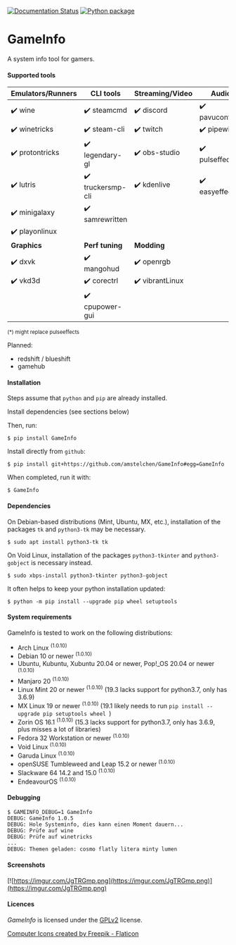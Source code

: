 [![Documentation Status](https://readthedocs.org/projects/gameinfo/badge/?version=latest)](https://gameinfo.readthedocs.io/en/latest/?badge=latest) [![Python package](https://github.com/amstelchen/GameInfo/actions/workflows/python-package-no-pytest.yml/badge.svg)](https://github.com/amstelchen/GameInfo/actions/workflows/python-package-no-pytest.yml)

<h1>GameInfo</h1>

A system info tool for gamers.

#### Supported tools

|__Emulators/Runners__|__CLI tools__|__Streaming/Video__|__Audio__|
|-|-|-|-|
|:heavy_check_mark: wine  |:heavy_check_mark: steamcmd  |:heavy_check_mark: discord |:heavy_check_mark: pavucontrol
|:heavy_check_mark: winetricks  |:heavy_check_mark: steam-cli  |:heavy_check_mark: twitch |:heavy_check_mark: pipewire
|:heavy_check_mark: protontricks  |:heavy_check_mark: legendary-gl |:heavy_check_mark: obs-studio |:heavy_check_mark: pulseffects
|:heavy_check_mark: lutris  |:heavy_check_mark: truckersmp-cli  |:heavy_check_mark: kdenlive |:heavy_check_mark: easyeffects*
|:heavy_check_mark: minigalaxy  |:heavy_check_mark: samrewritten  |  |
|:heavy_check_mark: playonlinux  |  |
|__Graphics__|__Perf tuning__|__Modding__|
|:heavy_check_mark: dxvk  |:heavy_check_mark: mangohud  |:heavy_check_mark: openrgb  |
|:heavy_check_mark: vkd3d  |:heavy_check_mark: corectrl  |:heavy_check_mark:  vibrantLinux |
| |:heavy_check_mark: cpupower-gui | |

<sub>(*) might replace pulseeffects</sub>

Planned:

- redshift / blueshift
- gamehub


#### Installation

Steps assume that `python` and `pip` are already installed.

Install dependencies (see sections below)

Then, run:

    $ pip install GameInfo

Install directly from ``github``:


    $ pip install git+https://github.com/amstelchen/GameInfo#egg=GameInfo

When completed, run it with:

    $ GameInfo

#### Dependencies

On Debian-based distributions (Mint, Ubuntu, MX, etc.), installation of the packages `tk` and `python3-tk` may be necessary.

    $ sudo apt install python3-tk tk

On Void Linux, installation of the packages `python3-tkinter` and `python3-gobject` is necessary instead.

    $ sudo xbps-install python3-tkinter python3-gobject

It often helps to keep your python installation updated:

    $ python -m pip install --upgrade pip wheel setuptools

#### System requirements

GameInfo is tested to work on the following distributions:

- Arch Linux <sup>(1.0.10)</sup>
- Debian 10 or newer <sup>(1.0.10)</sup>
- Ubuntu, Kubuntu, Xubuntu 20.04 or newer, Pop!_OS 20.04 or newer <sup>(1.0.10)</sup>
- Manjaro 20 <sup>(1.0.10)</sup>
- Linux Mint 20 or newer <sup>(1.0.10)</sup> (19.3 lacks support for python3.7, only has 3.6.9)
- MX Linux 19 or newer <sup>(1.0.10)</sup> (19.1 likely needs to run `pip install --upgrade pip setuptools wheel `)
- Zorin OS 16.1 <sup>(1.0.10)</sup> (15.3 lacks support for python3.7, only has 3.6.9, plus misses a lot of libraries)
- Fedora 32 Workstation or newer <sup>(1.0.10)</sup>
- Void Linux <sup>(1.0.10)</sup>
- Garuda Linux <sup>(1.0.10)</sup>
- openSUSE Tumbleweed and Leap 15.2 or newer <sup>(1.0.10)</sup>
- Slackware 64 14.2 and 15.0 <sup>(1.0.10)</sup>
- EndeavourOS <sup>(1.0.10)</sup>

#### Debugging

```
$ GAMEINFO_DEBUG=1 GameInfo
DEBUG: GameInfo 1.0.5
DEBUG: Hole Systeminfo, dies kann einen Moment dauern...
DEBUG: Prüfe auf wine
DEBUG: Prüfe auf winetricks
...
DEBUG: Themen geladen: cosmo flatly litera minty lumen
```
#### Screenshots

[![https://imgur.com/JgTRGmp.png](https://imgur.com/JgTRGmp.png)](https://imgur.com/JgTRGmp.png)

#### Licences

*GameInfo* is licensed under the [GPLv2](LICENSE) license.

<a href="https://www.flaticon.com/de/kostenlose-icons/computer" title="computer Icons">Computer Icons created by Freepik - Flaticon</a>

